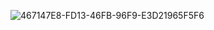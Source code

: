 ![467147E8-FD13-46FB-96F9-E3D21965F5F6](https://user-images.githubusercontent.com/26795040/159969416-2e4ed5dc-3593-4158-b7e9-32b39f4cdfd1.JPG)

